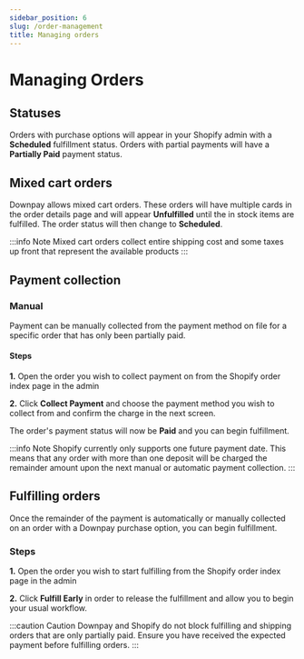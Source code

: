 ```yaml
---
sidebar_position: 6
slug: /order-management
title: Managing orders
---
```


# Managing Orders

## Statuses

Orders with purchase options will appear in your Shopify admin with a **Scheduled** fulfillment status. Orders with partial payments will have a **Partially Paid** payment status.

## Mixed cart orders

Downpay allows mixed cart orders. These orders will have multiple cards in the order details page and will appear **Unfulfilled** until the in stock items are fulfilled. The order status will then change to **Scheduled**. 

:::info Note
Mixed cart orders collect entire shipping cost and some taxes up front that represent the available products
:::

## Payment collection

### Manual

Payment can be manually collected from the payment method on file for a specific order that has only been partially paid. 

#### Steps

**1.** Open the order you wish to collect payment on from the Shopify order index page in the admin

**2.** Click **Collect Payment** and choose the payment method you wish to collect from and confirm the charge in the next screen.

The order's payment status will now be **Paid** and you can begin fulfillment.


:::info Note
Shopify currently only supports one future payment date. This means that any order with more than one deposit will be charged the remainder amount upon the next manual or automatic payment collection.
:::


<!-- ### Automatic

TBD -->

## Fulfilling orders


Once the remainder of the payment is automatically or manually collected on an order with a Downpay purchase option, you can begin fulfillment. 

### Steps

**1.** Open the order you wish to start fulfilling from the Shopify order index page in the admin

**2.** Click **Fulfill Early** in order to release the fulfillment and allow you to begin your usual workflow.


:::caution Caution
Downpay and Shopify do not block fulfilling and shipping orders that are only partially paid. Ensure you have received the expected payment before fulfilling orders.
:::

